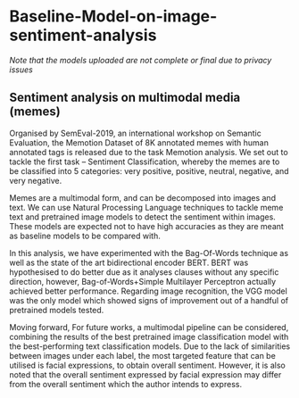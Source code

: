 # Baseline-Model-on-image-sentiment-analysis
*Note that the models uploaded are not complete or final due to privacy issues*

## Sentiment analysis on multimodal media (memes)

Organised by SemEval-2019, an international workshop on Semantic Evaluation, the Memotion Dataset of 8K annotated memes with human 
annotated tags is released due to the task Memotion analysis. We set out to tackle the first task – Sentiment Classification, 
whereby the memes are to be classified into 5 categories: very positive, positive, neutral, negative, and very negative. 

Memes are a multimodal form, and can be decomposed into images and text. We can use Natural Processing Language techniques to tackle 
meme text and pretrained image models to detect the sentiment within images. These models are expected not to have high accuracies as
they are meant as baseline models to be compared with. 

In this analysis, we have experimented with the Bag-Of-Words technique as well as the state of the art bidirectional encoder BERT.
BERT was hypothesised to do better due as it analyses clauses without any specific direction, however, Bag-of-Words+Simple Multilayer 
Perceptron actually achieved better performance. Regarding image recognition, the VGG model was the only model which showed signs of 
improvement out of a handful of pretrained models tested.

Moving forward, For future works, a multimodal pipeline can be considered, combining the results of the best pretrained image 
classification model with the best-performing text classification models. Due to the lack of similarities between images under each label,
the most targeted feature that can be utilised is facial expressions, to obtain overall sentiment. However, it is also noted that the 
overall sentiment expressed by facial expression may differ from the overall sentiment which the author intends to express. 

